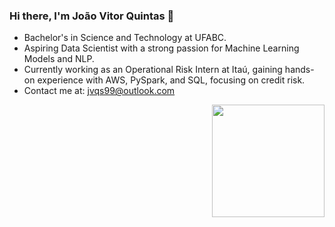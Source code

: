 ### Hi there, I'm João Vitor Quintas 👋

-  Bachelor's in Science and Technology at UFABC.  
-  Aspiring Data Scientist with a strong passion for Machine Learning Models and NLP.  
-  Currently working as an Operational Risk Intern at Itaú, gaining hands-on experience with AWS, PySpark, and SQL, focusing on credit risk.  
-  Contact me at: jvqs99@outlook.com  

<div align="center">
  <img style="float: right !important;" height="180em" src="https://github-readme-stats-sigma-five.vercel.app/api/top-langs/?username=joaovquintas&layout=compact&langs_count=6&theme=onedark"/>
</div>
